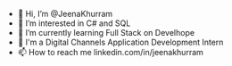 - 👋 Hi, I’m @JeenaKhurram
- 👀 I’m interested in C# and SQL
- 🌱 I’m currently learning Full Stack on Develhope
- 💞️ I'm a Digital Channels Application Development Intern 
- 📫 How to reach me linkedin.com/in/jeenakhurram

<!---
JeenaKhurram/JeenaKhurram is a ✨ special ✨ repository because its `README.md` (this file) appears on your GitHub profile.
You can click the Preview link to take a look at your changes.
--->
